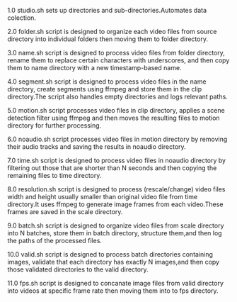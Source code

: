 1.0 studio.sh sets up directories and sub-directories.Automates data colection.

2.0 folder.sh script is designed to organize each video files from source directory into individual folders then moving them to folder directory.

3.0 name.sh script is designed to process video files from folder directory, rename them to replace certain characters with underscores, and then copy them to name directory with a new timestamp-based name.

4.0 segment.sh script is designed to process video files in the name directory, create segments using ffmpeg and store them in the clip directory.The script also handles empty directories and logs relevant paths.

5.0 motion.sh script processes video files in clip directory, applies a scene detection filter using ffmpeg and then moves the resulting files to motion directory for further processing.

6.0 noaudio.sh script processes video files in motion directory by removing their audio tracks and saving the results in noaudio directory.

7.0 time.sh script is designed to process video files in noaudio directory by filtering out those that are shorter than N seconds and then copying the remaining files to time directory.

8.0 resolution.sh script is designed to process (rescale/change)  video files width and height usually smaller than original video file from time directory.It uses ffmpeg to generate image frames from each video.These frames are saved in the scale directory.

9.0 batch.sh script is designed to organize video files from scale directory into N batches, store them in batch directory, structure them,and then log the paths of the processed files.

10.0 valid.sh script is designed to process batch directories containing images, validate that each directory has exactly N images,and then copy those validated directories to the valid directory.

11.0 fps.sh script is designed to concanate image files from valid directory into videos at specific frame rate then moving them into to fps directory.

